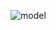 ![[model](https://cdn.rawgit.com/krlc/econ-model/03076bcf/IMG_6960.JPG)](https://cdn.rawgit.com/krlc/econ-model/03076bcf/IMG_6960.JPG)
